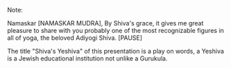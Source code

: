 Note:

Namaskar [NAMASKAR MUDRA], 
By Shiva's grace, it gives me great pleasure to share with you probably one of the most recognizable figures in all of yoga, the beloved Adiyogi Shiva. [PAUSE]

The title "Shiva's Yeshiva" of this presentation is a play on words, a Yeshiva is a Jewish educational institution not unlike a Gurukula.
